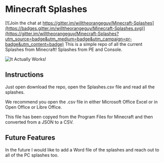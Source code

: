 # Minecraft Splashes

[![Join the chat at https://gitter.im/willtheorangeguy/Minecraft-Splashes](https://badges.gitter.im/willtheorangeguy/Minecraft-Splashes.svg)](https://gitter.im/willtheorangeguy/Minecraft-Splashes?utm_source=badge&utm_medium=badge&utm_campaign=pr-badge&utm_content=badge)
This is a simple repo of all the current Splashes from Minecraft! Splashes from PE and Console.

![It Actually Works!](https://github.com/willtheorangeguy/Minecraft-Splashes/blob/master/Final%20Doc%20Pic.PNG)



## Instructions
Just open download the repo, open the Splashes.csv file and read all the splashes.

We recommend you open the .csv file in either Microsoft Office Excel or in Open Office or Libre Office.



This file has been copyed from the Program Files for Minecraft and then converted from a JSON to a CSV.


## Future Features
In the future I would like to add a Word file of the splashes and reach out to all of the PC splashes too.
